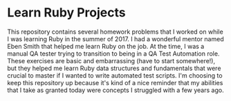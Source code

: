 # Learn Ruby Projects
This repository contains several homework problems that I worked on while I was learning Ruby in the summer of 2017. I had a wonderful mentor named Eben Smith that helped me learn Ruby on the job. At the time, I was a manual QA tester trying to transition to being in a QA Test Automation role. These exercises are basic and embarrassing (have to start somewhere!), but they helped me learn Ruby data structures and fundamentals that were crucial to master if I wanted to write automated test scripts. I'm choosing to keep this repository up because it's kind of a nice reminder that my abilities that I take as granted today were concepts I struggled with a few years ago. 
